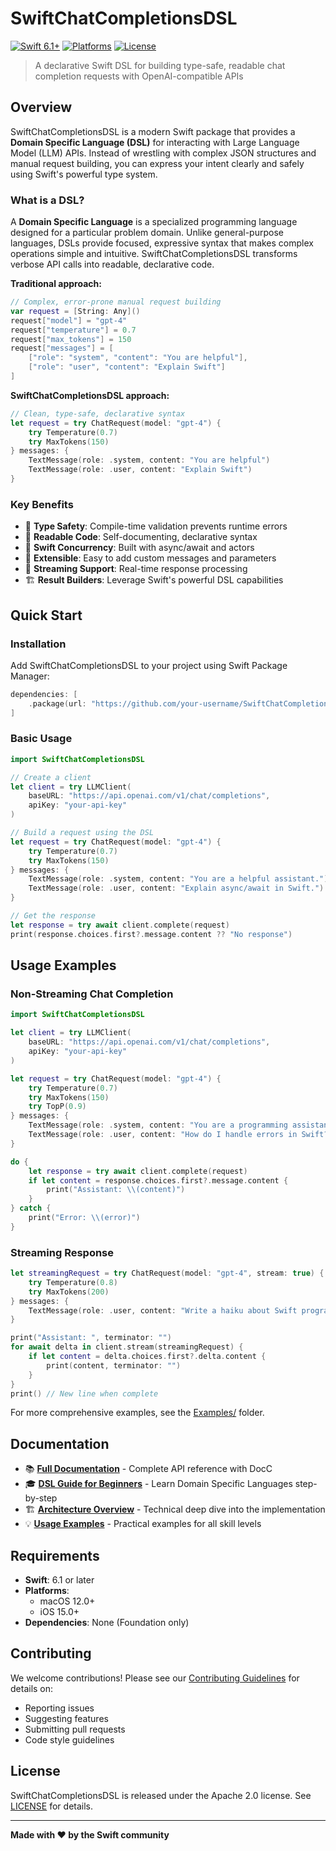# SwiftChatCompletionsDSL

[![Swift 6.1+](https://img.shields.io/badge/Swift-6.1+-orange.svg)](https://swift.org)
[![Platforms](https://img.shields.io/badge/Platforms-macOS%2012.0+%20|%20iOS%2015.0+-blue.svg)](https://swift.org)
[![License](https://img.shields.io/badge/License-Apache%202.0-green.svg)](LICENSE)

> A declarative Swift DSL for building type-safe, readable chat completion requests with OpenAI-compatible APIs

## Overview

SwiftChatCompletionsDSL is a modern Swift package that provides a **Domain Specific Language (DSL)** for interacting with Large Language Model (LLM) APIs. Instead of wrestling with complex JSON structures and manual request building, you can express your intent clearly and safely using Swift's powerful type system.

### What is a DSL?

A **Domain Specific Language** is a specialized programming language designed for a particular problem domain. Unlike general-purpose languages, DSLs provide focused, expressive syntax that makes complex operations simple and intuitive. SwiftChatCompletionsDSL transforms verbose API calls into readable, declarative code.

**Traditional approach:**
```swift
// Complex, error-prone manual request building
var request = [String: Any]()
request["model"] = "gpt-4"
request["temperature"] = 0.7
request["max_tokens"] = 150
request["messages"] = [
    ["role": "system", "content": "You are helpful"],
    ["role": "user", "content": "Explain Swift"]
]
```

**SwiftChatCompletionsDSL approach:**
```swift
// Clean, type-safe, declarative syntax
let request = try ChatRequest(model: "gpt-4") {
    try Temperature(0.7)
    try MaxTokens(150)
} messages: {
    TextMessage(role: .system, content: "You are helpful")
    TextMessage(role: .user, content: "Explain Swift")
}
```

### Key Benefits

- 🎯 **Type Safety**: Compile-time validation prevents runtime errors
- 📖 **Readable Code**: Self-documenting, declarative syntax
- 🚀 **Swift Concurrency**: Built with async/await and actors
- 🔧 **Extensible**: Easy to add custom messages and parameters
- 🌊 **Streaming Support**: Real-time response processing
- 🏗️ **Result Builders**: Leverage Swift's powerful DSL capabilities

## Quick Start

### Installation

Add SwiftChatCompletionsDSL to your project using Swift Package Manager:

```swift
dependencies: [
    .package(url: "https://github.com/your-username/SwiftChatCompletionsDSL", from: "1.0.0")
]
```

### Basic Usage

```swift
import SwiftChatCompletionsDSL

// Create a client
let client = try LLMClient(
    baseURL: "https://api.openai.com/v1/chat/completions",
    apiKey: "your-api-key"
)

// Build a request using the DSL
let request = try ChatRequest(model: "gpt-4") {
    try Temperature(0.7)
    try MaxTokens(150)
} messages: {
    TextMessage(role: .system, content: "You are a helpful assistant.")
    TextMessage(role: .user, content: "Explain async/await in Swift.")
}

// Get the response
let response = try await client.complete(request)
print(response.choices.first?.message.content ?? "No response")
```

## Usage Examples

### Non-Streaming Chat Completion

```swift
import SwiftChatCompletionsDSL

let client = try LLMClient(
    baseURL: "https://api.openai.com/v1/chat/completions",
    apiKey: "your-api-key"
)

let request = try ChatRequest(model: "gpt-4") {
    try Temperature(0.7)
    try MaxTokens(150)
    try TopP(0.9)
} messages: {
    TextMessage(role: .system, content: "You are a programming assistant.")
    TextMessage(role: .user, content: "How do I handle errors in Swift?")
}

do {
    let response = try await client.complete(request)
    if let content = response.choices.first?.message.content {
        print("Assistant: \\(content)")
    }
} catch {
    print("Error: \\(error)")
}
```

### Streaming Response

```swift
let streamingRequest = try ChatRequest(model: "gpt-4", stream: true) {
    try Temperature(0.8)
    try MaxTokens(200)
} messages: {
    TextMessage(role: .user, content: "Write a haiku about Swift programming.")
}

print("Assistant: ", terminator: "")
for await delta in client.stream(streamingRequest) {
    if let content = delta.choices.first?.delta.content {
        print(content, terminator: "")
    }
}
print() // New line when complete
```

For more comprehensive examples, see the [Examples/](Examples/) folder.

## Documentation

- 📚 **[Full Documentation](https://your-docs-url.com)** - Complete API reference with DocC
- 🎓 **[DSL Guide for Beginners](https://your-docs-url.com/dsl-guide)** - Learn Domain Specific Languages step-by-step
- 🏗️ **[Architecture Overview](https://your-docs-url.com/architecture)** - Technical deep dive into the implementation
- 💡 **[Usage Examples](https://your-docs-url.com/usage)** - Practical examples for all skill levels

## Requirements

- **Swift**: 6.1 or later
- **Platforms**: 
  - macOS 12.0+
  - iOS 15.0+
- **Dependencies**: None (Foundation only)

## Contributing

We welcome contributions! Please see our [Contributing Guidelines](CONTRIBUTING.md) for details on:

- Reporting issues
- Suggesting features
- Submitting pull requests
- Code style guidelines

## License

SwiftChatCompletionsDSL is released under the Apache 2.0 license. See [LICENSE](LICENSE) for details.

---

**Made with ❤️ by the Swift community**